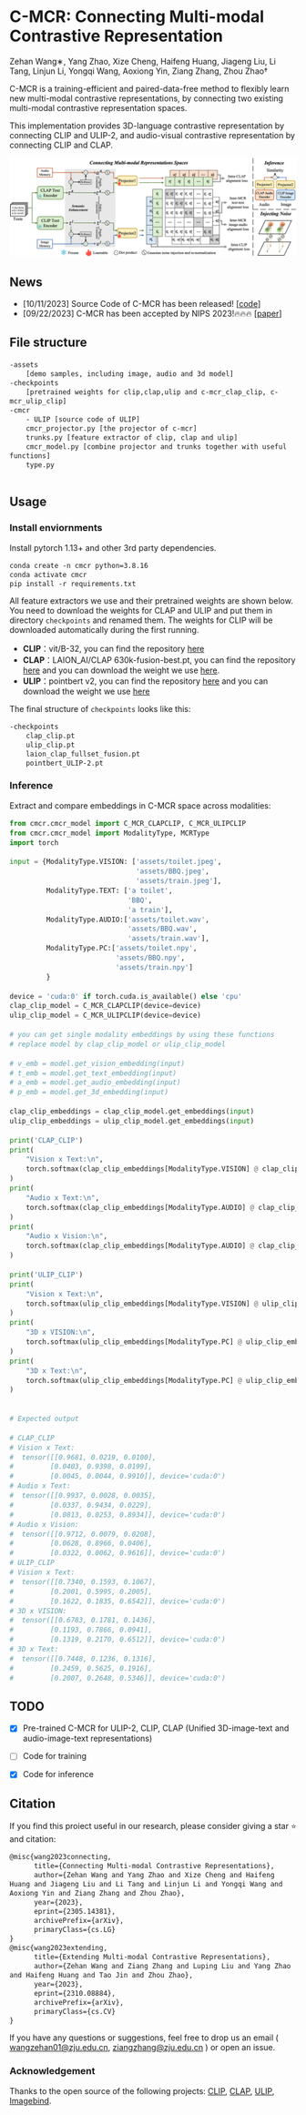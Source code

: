 # C-MCR: Connecting Multi-modal Contrastive Representation
Zehan Wang∗, Yang Zhao, Xize Cheng, Haifeng Huang, Jiageng Liu, Li Tang, Linjun Li, Yongqi Wang, Aoxiong Yin, Ziang Zhang, Zhou Zhao†

C-MCR is a training-efficient and paired-data-free method to flexibly learn new multi-modal contrastive representations, by connecting two existing multi-modal contrastive representation spaces.

This implementation provides 3D-language contrastive representation by connecting CLIP and ULIP-2, and audio-visual contrastive representation by connecting CLIP and CLAP.

![pipeline](./pipeline.png)

## News

- [10/11/2023] Source Code of C-MCR has been released! [[code](https://github.com/MCR-PEFT/C-MCR)]
- [09/22/2023] C-MCR has been accepted by NIPS 2023!🔥🔥🔥 [[paper](https://arxiv.org/abs/2305.14381)]

## File structure
```
-assets
	[demo samples, including image, audio and 3d model]
-checkpoints
	[pretrained weights for clip,clap,ulip and c-mcr_clap_clip, c-mcr_ulip_clip]
-cmcr
	- ULIP [source code of ULIP]
	cmcr_projector.py [the projector of c-mcr]
	trunks.py [feature extractor of clip, clap and ulip]
	cmcr_model.py [combine projector and trunks together with useful functions]
	type.py
		
```

## Usage
### Install enviornments
Install pytorch 1.13+ and other 3rd party dependencies.
```shell
conda create -n cmcr python=3.8.16
conda activate cmcr
pip install -r requirements.txt
```

All feature extractors we use and their pretrained weights are shown below. You need to download the weights for CLAP and ULIP and put them in directory `checkpoints` and renamed them. The weights for CLIP will be downloaded automatically during the first running.

- **CLIP**：vit/B-32, you can find the repository [here](https://huggingface.co/openai/clip-vit-base-patch32)
- **CLAP**：LAION_AI/CLAP 630k-fusion-best.pt, you can find the repository [here](https://github.com/LAION-AI/CLAP) and you can download the weight we use [here](https://huggingface.co/lukewys/laion_clap/blob/main/630k-fusion-best.pt).
- **ULIP**：pointbert v2, you can find the repository [here](https://github.com/salesforce/ULIP) and you can download the weight we use [here](https://storage.cloud.google.com/sfr-ulip-code-release-research/pretrained_models/ckpt_zero-sho_classification/pointbert_ULIP-2.pt)


The final structure of `checkpoints` looks like this:
```
-checkpoints
	clap_clip.pt
	ulip_clip.pt
	laion_clap_fullset_fusion.pt
	pointbert_ULIP-2.pt
```

### Inference

Extract and compare embeddings in C-MCR space across modalities:
```python
from cmcr.cmcr_model import C_MCR_CLAPCLIP, C_MCR_ULIPCLIP
from cmcr.cmcr_model import ModalityType, MCRType
import torch

input = {ModalityType.VISION: ['assets/toilet.jpeg',
                               'assets/BBQ.jpeg',
                               'assets/train.jpeg'],
         ModalityType.TEXT: ['a toilet',
                             'BBQ',
                             'a train'],
         ModalityType.AUDIO:['assets/toilet.wav',
                             'assets/BBQ.wav',
                             'assets/train.wav'],
         ModalityType.PC:['assets/toilet.npy',
                          'assets/BBQ.npy',
                          'assets/train.npy']
         }

device = 'cuda:0' if torch.cuda.is_available() else 'cpu'
clap_clip_model = C_MCR_CLAPCLIP(device=device)
ulip_clip_model = C_MCR_ULIPCLIP(device=device)

# you can get single modality embeddings by using these functions
# replace model by clap_clip_model or ulip_clip_model

# v_emb = model.get_vision_embedding(input)
# t_emb = model.get_text_embedding(input)
# a_emb = model.get_audio_embedding(input)
# p_emb = model.get_3d_embedding(input)

clap_clip_embeddings = clap_clip_model.get_embeddings(input)
ulip_clip_embeddings = ulip_clip_model.get_embeddings(input)

print('CLAP_CLIP')
print(
    "Vision x Text:\n",
    torch.softmax(clap_clip_embeddings[ModalityType.VISION] @ clap_clip_embeddings[ModalityType.TEXT].T * 10.0, dim=-1)
)
print(
    "Audio x Text:\n",
    torch.softmax(clap_clip_embeddings[ModalityType.AUDIO] @ clap_clip_embeddings[ModalityType.TEXT].T * 10.0, dim=-1)
)
print(
    "Audio x Vision:\n",
    torch.softmax(clap_clip_embeddings[ModalityType.AUDIO] @ clap_clip_embeddings[ModalityType.VISION].T * 10.0, dim=-1)
)

print('ULIP_CLIP')
print(
    "Vision x Text:\n",
    torch.softmax(ulip_clip_embeddings[ModalityType.VISION] @ ulip_clip_embeddings[ModalityType.TEXT].T * 10.0, dim=-1)
)
print(
    "3D x VISION:\n",
    torch.softmax(ulip_clip_embeddings[ModalityType.PC] @ ulip_clip_embeddings[ModalityType.VISION].T * 10.0, dim=-1)
)
print(
    "3D x Text:\n",
    torch.softmax(ulip_clip_embeddings[ModalityType.PC] @ ulip_clip_embeddings[ModalityType.TEXT].T * 10.0, dim=-1)
)


# Expected output

# CLAP_CLIP
# Vision x Text:
#  tensor([[0.9681, 0.0219, 0.0100],
#         [0.0403, 0.9398, 0.0199],
#         [0.0045, 0.0044, 0.9910]], device='cuda:0')
# Audio x Text:
#  tensor([[0.9937, 0.0028, 0.0035],
#         [0.0337, 0.9434, 0.0229],
#         [0.0813, 0.0253, 0.8934]], device='cuda:0')
# Audio x Vision:
#  tensor([[0.9712, 0.0079, 0.0208],
#         [0.0628, 0.8966, 0.0406],
#         [0.0322, 0.0062, 0.9616]], device='cuda:0')
# ULIP_CLIP
# Vision x Text:
#  tensor([[0.7340, 0.1593, 0.1067],
#         [0.2001, 0.5995, 0.2005],
#         [0.1622, 0.1835, 0.6542]], device='cuda:0')
# 3D x VISION:
#  tensor([[0.6783, 0.1781, 0.1436],
#         [0.1193, 0.7866, 0.0941],
#         [0.1319, 0.2170, 0.6512]], device='cuda:0')
# 3D x Text:
#  tensor([[0.7448, 0.1236, 0.1316],
#         [0.2459, 0.5625, 0.1916],
#         [0.2007, 0.2648, 0.5346]], device='cuda:0')
```

## TODO

- [x] Pre-trained C-MCR for ULIP-2, CLIP, CLAP (Unified 3D-image-text and audio-image-text representations)
- [ ] Code for training
- [x] Code for inference


## Citation
If you find this proiect useful in our research, please consider giving a star :star: and citation:
```
@misc{wang2023connecting,
      title={Connecting Multi-modal Contrastive Representations}, 
      author={Zehan Wang and Yang Zhao and Xize Cheng and Haifeng Huang and Jiageng Liu and Li Tang and Linjun Li and Yongqi Wang and Aoxiong Yin and Ziang Zhang and Zhou Zhao},
      year={2023},
      eprint={2305.14381},
      archivePrefix={arXiv},
      primaryClass={cs.LG}
}
@misc{wang2023extending,
      title={Extending Multi-modal Contrastive Representations}, 
      author={Zehan Wang and Ziang Zhang and Luping Liu and Yang Zhao and Haifeng Huang and Tao Jin and Zhou Zhao},
      year={2023},
      eprint={2310.08884},
      archivePrefix={arXiv},
      primaryClass={cs.CV}
}
```

lf you have any questions or suggestions, feel free to drop us an email ( wangzehan01@zju.edu.cn, ziangzhang@zju.edu.cn ) or open an issue.

### Acknowledgement 
Thanks to the open source of the following projects:
[CLIP](https://huggingface.co/openai/clip-vit-base-patch32), [CLAP](https://github.com/LAION-AI/CLAP), [ULIP](https://github.com/salesforce/ULIP), [Imagebind](https://github.com/facebookresearch/ImageBind).